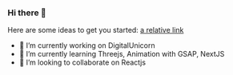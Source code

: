 ### Hi there 👋

Here are some ideas to get you started:
[a relative link](other_file.md)

- 🔭 I’m currently working on DigitalUnicorn
- 🌱 I’m currently learning Threejs, Animation with GSAP, NextJS 
- 👯 I’m looking to collaborate on Reactjs

<!-- 
 - 🤔 I’m looking for help with 
- 💬 Ask me about ...
- 📫 How to reach me: ...
- 😄 Pronouns: ...
- ⚡ Fun fact: ...
-->
